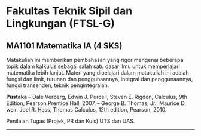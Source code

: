 # Fakultas Teknik Sipil dan Lingkungan (FTSL-G)

## MA1101 Matematika IA (4 SKS)

Matakuliah ini memberikan pembahasan yang rigor mengenai beberapa topik dalam kalkulus sebagai salah satu dasar ilmu untuk memperlajari matematika lebih lanjut. Materi yang dipelajari dalam matakuliah ini adalah fungsi dan limit, turunan dan penggunaannya, integral dan penggunaannya, fungsi transenden, teknik pengintegralan.

**Pustaka**
– Dale Verberg, Edwin J. Purcell, Steven E. Rigdon, Calculus, 9th Edition, Pearson Prentice Hall, 2007.
– George B. Thomas, Jr., Maurice D. weir, Joel R. Hass, Thomas Calculus, 12th edition, Pearson, 2010.

Penilaian
Tugas (Projek, PR dan Kuis) UTS dan UAS.

---



